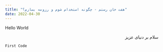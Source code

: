 ```yaml
---
title: "هفت خان رستم - چگونه استخدام شوم و رزومه بسازم؟"
date: 2022-04-30
---
```

Hello World
<p dir='rtl' align='right'>
سلام بر دنیای عزیز
</p>

`````
First Code
`````

